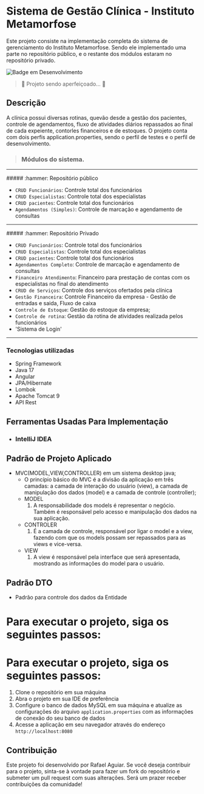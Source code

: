 
# Sistema de Gestão Clínica - Instituto Metamorfose
Este projeto consiste na implementação completa do sistema de gerenciamento do Instituto Metamorfose. Sendo ele implementado uma parte no repositório público, e o restante dos módulos estaram no repositório privado.


![Badge em Desenvolvimento](http://img.shields.io/static/v1?label=STATUS&message=EM%20DESENVOLVIMENTO&color=GREEN&style=for-the-badge)
> 🚧  Projeto sendo aperfeiçoado...  🚧

## Descrição

A clínica possui diversas rotinas, quevão desde a gestão dos pacientes, controle de agendamentos, fluxo de atividades diários repassados ao final de cada expeiente, contorles financeiros e de estoques.
O projeto conta com dois perfis application.properties, sendo o perfil de testes e o perfil de desenvolvimento.

>### Módulos do sistema.
<hr>
##### :hammer: Repositório público

- `CRUD Funcionários`: Controle total dos funcionários
- `CRUD Especialistas`: Controle total dos especialistas
- `CRUD pacientes`: Controle total dos funcionários
- `Agendamentos (Simples)`: Controle de marcação e agendamento de consultas
<hr>
##### :hammer: Repositório Privado

- `CRUD Funcionários`: Controle total dos funcionários
- `CRUD Especialistas`: Controle total dos especialistas
- `CRUD pacientes`: Controle total dos funcionários
- `Agendamentos Completo`: Controle de marcação e agendamento de consultas
- `Financeiro Atendimento`: Financeiro para prestação de contas com os especialistas no final do atendimento
- `CRUD de Serviços`: Controle dos serviços ofertados pela clínica
- `Gestão Financeira`: Controle Financeiro da empresa - Gestão de entradas e saida, Fluxo de caixa
- `Controle de Estoque`: Gestão do estoque da empresa;
- `Controle de rotina`: Gestão da rotina de atividades realizada pelos funcionários
- 'Sistema de Login'

<hr>


### Tecnologias utilizadas

- Spring Framework
- Java 17
- Angular
- JPA/Hibernate
- Lombok
- Apache Tomcat 9
- API Rest

## Ferramentas Usadas Para Implementação
* ### IntelliJ IDEA

## Padrão de Projeto Aplicado
* MVC(MODEL,VIEW,CONTROLLER) em um sistema desktop java;
    * O princípio básico do MVC é a divisão da aplicação em três camadas: a camada de interação do usuário (view), a camada de manipulação dos dados (model) e a camada de            controle (controller);
    * MODEL
        1. A responsabilidade dos models é representar o negócio. Também é responsável pelo acesso e manipulação dos dados na sua aplicação.
    * CONTROLER
        1. É a camada de controle, responsável por ligar o model e a view, fazendo com que os models possam ser repassados para as views e vice-versa.
    * VIEW
        1. A view é responsável pela interface que será apresentada, mostrando as informações do model para o usuário.

## Padrão DTO
* Padrão para controle dos dados da Entidade

# Para executar o projeto, siga os seguintes passos:

# Para executar o projeto, siga os seguintes passos:

1. Clone o repositório em sua máquina
2. Abra o projeto em sua IDE de preferência
3. Configure o banco de dados MySQL em sua máquina e atualize as configurações do arquivo `application.properties` com as informações de conexão do seu banco de dados
4. Acesse a aplicação em seu navegador através do endereço `http://localhost:8080`

## Contribuição
Este projeto foi desenvolvido por Rafael Aguiar. Se você deseja contribuir para o projeto, sinta-se à vontade para fazer um fork do repositório e submeter um pull request com suas alterações. Será um prazer receber contribuições da comunidade!